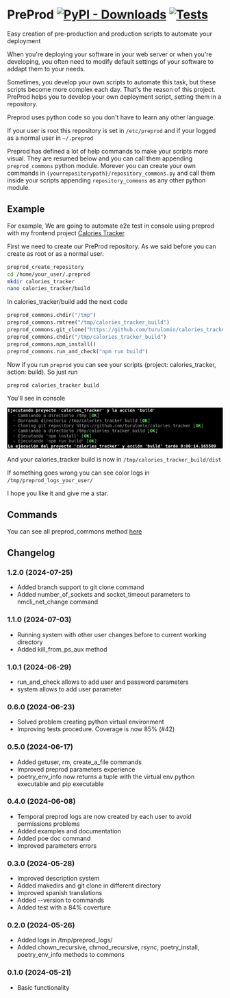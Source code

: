 # PreProd [![PyPI - Downloads](https://img.shields.io/pypi/dm/preprod?label=Pypi%20downloads)](https://pypi.org/project/preprod/) [![Tests](https://github.com/turulomio/preprod/actions/workflows/python-app.yml/badge.svg)](https://github.com/turulomio/preprod/actions/workflows/python-app.yml)
Easy creation of pre-production and production scripts to automate your deployment

When you're deploying your software in your web server or when you're developing, you often need to modify default settings of your software to addapt them to your needs.

Sometimes, you develop your own scripts to automate this task, but these scripts become more complex each day. That's the reason of this project. PreProd helps you to develop your own deployment script, setting them in a repository.

Preprod uses python code so you don't have to learn any other language.

If your user is root this repository is set in `/etc/preprod` and if your logged as a normal user in `~/.preprod`

Preprod has defined a lot of help commands to make your scripts more visual. They are resumed below and you can call them appending `preprod_commons` python module. Morever you can create your own commands in `{yourrepositorypath}/repository_commons.py` and call them inside your scripts appending `repository_commons` as any other python module.

## Example

For example, We are going to automate e2e test in console using preprod with my frontend project [Calories Tracker](https://github.com/turulomio/calories_tracker/)

First we need to create our PreProd repository. As we said before you can create as root or as a normal user.


```bash
preprod_create_repository
cd /home/your_user/.preprod
mkdir calories_tracker
nano calories_tracker/build
```

In calories_tracker/build add the next code

```python
preprod_commons.chdir("/tmp")
preprod_commons.rmtree("/tmp/calories_tracker_build")
preprod_commons.git_clone("https://github.com/turulomio/calories_tracker", "calories_tracker_build")
preprod_commons.chdir("/tmp/calories_tracker_build")
preprod_commons.npm_install()
preprod_commons.run_and_check("npm run build")
```

Now if you run `preprod` you can see your scripts (project: calories_tracker, action: build). So just run

```bash
preprod calories_tracker build
```
You'll see in console 

<img src="https://raw.githubusercontent.com/turulomio/preprod/main/doc/preprod_example.png" title="PreProd example">

And your calories_tracker build is now in `/tmp/calories_tracker_build/dist` 

If something goes wrong you can see color logs in `/tmp/preprod_logs_your_user/`

I hope you like it and give me a star.

## Commands

You can see all preprod_commons method  [here](doc/PREPROD_COMMANDS.md)


## Changelog

### 1.2.0 (2024-07-25)
- Added branch support to git clone command
- Added number_of_sockets and socket_timeout parameters to nmcli_net_change command

### 1.1.0 (2024-07-03)
- Running system with other user changes before to current working directory
- Added kill_from_ps_aux method

### 1.0.1 (2024-06-29)
- run_and_check allows to add user and password parameters
- system allows to add user parameter

### 0.6.0 (2024-06-23)
- Solved problem creating python virtual environment
- Improving tests procedure. Coverage is now 85% (#42)

### 0.5.0 (2024-06-17)
- Added getuser, rm, create_a_file commands
- Improved preprod parameters experience
- poetry_env_info now returns a tuple with the virtual env python executable and pip executable

### 0.4.0 (2024-06-08)
- Temporal preprod logs are now created by each user to avoid permissions problems
- Added examples and documentation
- Added poe doc command
- Improved parameters errors

### 0.3.0 (2024-05-28)
- Improved description system
- Added makedirs and git clone in different directory
- Improved spanish translations
- Added --version to commands
- Added test with a 84% coverture

### 0.2.0 (2024-05-26)
- Added logs in /tmp/preprod_logs/
- Added chown_recursive, chmod_recursive, rsync, poetry_install, poetry_env_info methods to commons

### 0.1.0 (2024-05-21)
- Basic functionality
